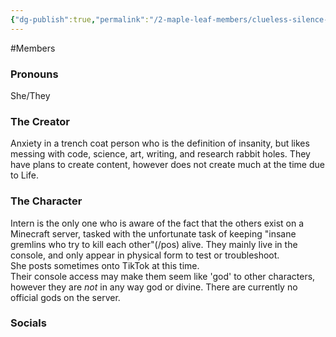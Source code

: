 ```yaml
---
{"dg-publish":true,"permalink":"/2-maple-leaf-members/clueless-silence-intern/","created":"2024-11-25T13:30:15.282-05:00"}
---
```


#Members 
### Pronouns 
She/They
### The Creator
Anxiety in a trench coat person who is the definition of insanity, but likes messing with code, science, art, writing, and research rabbit holes.
They have plans to create content, however does not create much at the time due to Life.
### The Character
Intern is the only one who is aware of the fact that the others exist on a Minecraft server, tasked with the unfortunate task of keeping "insane gremlins who try to kill each other"(/pos) alive.
They mainly live in the console, and only appear in physical form to test or troubleshoot.   
She posts sometimes onto TikTok at this time.  
Their console access may make them seem like 'god' to other characters, however they are *not* in any way god or divine. There are currently no official gods on the server.
### Socials